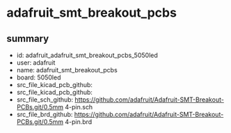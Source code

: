 # adafruit_smt_breakout_pcbs
 
## summary 
* id: adafruit_adafruit_smt_breakout_pcbs_5050led
* user: adafruit
* name: adafruit_smt_breakout_pcbs
* board: 5050led
* src_file_kicad_pcb_github: 
* src_file_kicad_pcb_github: 
* src_file_sch_github: https://github.com/adafruit/Adafruit-SMT-Breakout-PCBs.git/0.5mm 4-pin.sch
* src_file_brd_github: https://github.com/adafruit/Adafruit-SMT-Breakout-PCBs.git/0.5mm 4-pin.brd



